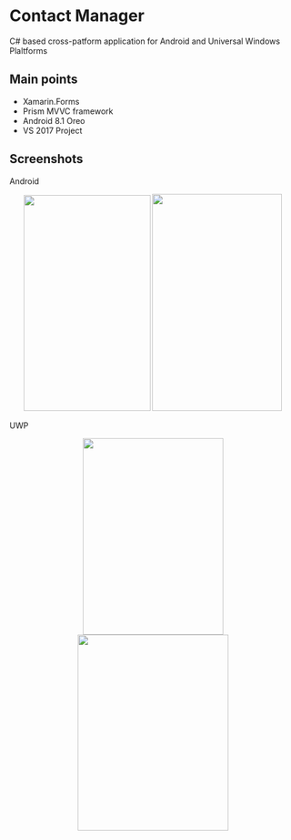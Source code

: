 # Contact Manager
C# based cross-patform application for Android and Universal Windows Plaltforms

## Main points
  * Xamarin.Forms
  * Prism MVVC framework 
  * Android 8.1 Oreo
  * VS 2017 Project
 
## Screenshots
Android
<p align="center">

  <img width="223" height="379" src="https://raw.githubusercontent.com/zlacigit/Kontakt/master/screenshots/Andorid.PNG">
  <img width="228" height="381" src="https://raw.githubusercontent.com/zlacigit/Kontakt/master/screenshots/Android%20Details.PNG">
</p>
UWP
<p align="center">

  <img width="247" height="345" src="https://raw.githubusercontent.com/zlacigit/Kontakt/master/screenshots/UWPMain.PNG">
  <img width="265" height="344" src="https://raw.githubusercontent.com/zlacigit/Kontakt/master/screenshots/UWPDetails.PNG">
</p>
